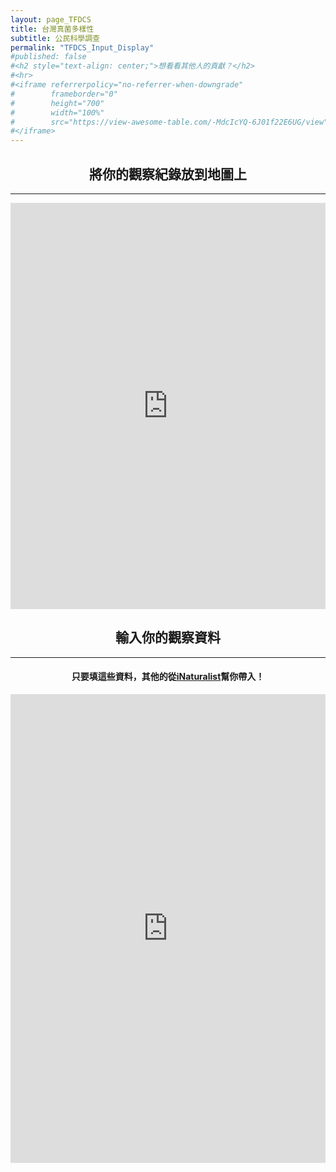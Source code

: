 ```yaml
---
layout: page_TFDCS
title: 台灣真菌多樣性
subtitle: 公民科學調查
permalink: "TFDCS_Input_Display"
#published: false
#<h2 style="text-align: center;">想看看其他人的貢獻？</h2>
#<hr>
#<iframe referrerpolicy="no-referrer-when-downgrade" 
#        frameborder="0"
#        height="700" 
#        width="100%" 
#        src="https://view-awesome-table.com/-MdcIcYQ-6J01f22E6UG/view">
#</iframe>
---
```

<h2 style="text-align: center;">將你的觀察紀錄放到地圖上</h2>
<hr>  
<iframe referrerpolicy="no-referrer-when-downgrade" 
        frameborder="0"
        height="650"
        width="100%"
        src="https://script.google.com/macros/s/AKfycbyIeDyB2bLcPtA5iwaoeMCGbCm-5TL3EZskLVtrpbo1YEMi-TmEJ7o5I9-L0OOuttT4Dw/exec">
</iframe>
<p></p>
<h2 style="text-align: center;">輸入你的觀察資料</h2>
<hr>     
<h4 style="text-align: center;">只要填這些資料，其他的從<a href="https://www.inaturalist.org/">iNaturalist</a>幫你帶入！</h4>
<p></p>
<iframe frameborder="0"
        height="750"
        width="100%"
        scrolling="no"
        style="overflow:hidden"
        src="https://script.google.com/macros/s/AKfycbzcwh1Wp77oiqebeD0p1n-BFrsp84XikXP4AHil4dcDbWYusVlgBq6bDDWTY8CeDxSnjg/exec">
</iframe>
